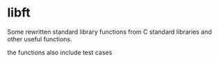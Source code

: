 # libft

Some rewritten standard library functions from C standard libraries and other useful functions.

the functions also include test cases
